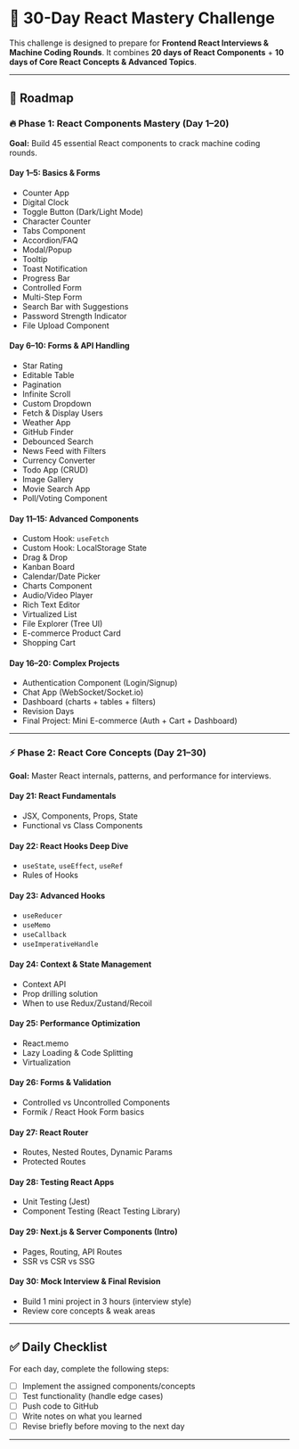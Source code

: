 # 🚀 30-Day React Mastery Challenge

This challenge is designed to prepare for **Frontend React Interviews & Machine Coding Rounds**. It combines **20 days of React Components** + **10 days of Core React Concepts & Advanced Topics**.

---

## 📅 Roadmap

### 🔥 Phase 1: React Components Mastery (Day 1–20)
**Goal:** Build 45 essential React components to crack machine coding rounds.

#### Day 1–5: Basics & Forms
- Counter App
- Digital Clock
- Toggle Button (Dark/Light Mode)
- Character Counter
- Tabs Component
- Accordion/FAQ
- Modal/Popup
- Tooltip
- Toast Notification
- Progress Bar
- Controlled Form
- Multi-Step Form
- Search Bar with Suggestions
- Password Strength Indicator
- File Upload Component

#### Day 6–10: Forms & API Handling
- Star Rating
- Editable Table
- Pagination
- Infinite Scroll
- Custom Dropdown
- Fetch & Display Users
- Weather App
- GitHub Finder
- Debounced Search
- News Feed with Filters
- Currency Converter
- Todo App (CRUD)
- Image Gallery
- Movie Search App
- Poll/Voting Component

#### Day 11–15: Advanced Components
- Custom Hook: `useFetch`
- Custom Hook: LocalStorage State
- Drag & Drop
- Kanban Board
- Calendar/Date Picker
- Charts Component
- Audio/Video Player
- Rich Text Editor
- Virtualized List
- File Explorer (Tree UI)
- E-commerce Product Card
- Shopping Cart

#### Day 16–20: Complex Projects
- Authentication Component (Login/Signup)
- Chat App (WebSocket/Socket.io)
- Dashboard (charts + tables + filters)
- Revision Days
- Final Project: Mini E-commerce (Auth + Cart + Dashboard)

---

### ⚡ Phase 2: React Core Concepts (Day 21–30)
**Goal:** Master React internals, patterns, and performance for interviews.

#### Day 21: React Fundamentals
- JSX, Components, Props, State
- Functional vs Class Components

#### Day 22: React Hooks Deep Dive
- `useState`, `useEffect`, `useRef`
- Rules of Hooks

#### Day 23: Advanced Hooks
- `useReducer`
- `useMemo`
- `useCallback`
- `useImperativeHandle`

#### Day 24: Context & State Management
- Context API
- Prop drilling solution
- When to use Redux/Zustand/Recoil

#### Day 25: Performance Optimization
- React.memo
- Lazy Loading & Code Splitting
- Virtualization

#### Day 26: Forms & Validation
- Controlled vs Uncontrolled Components
- Formik / React Hook Form basics

#### Day 27: React Router
- Routes, Nested Routes, Dynamic Params
- Protected Routes

#### Day 28: Testing React Apps
- Unit Testing (Jest)
- Component Testing (React Testing Library)

#### Day 29: Next.js & Server Components (Intro)
- Pages, Routing, API Routes
- SSR vs CSR vs SSG

#### Day 30: Mock Interview & Final Revision
- Build 1 mini project in 3 hours (interview style)
- Review core concepts & weak areas

---

## ✅ Daily Checklist
For each day, complete the following steps:
- [ ] Implement the assigned components/concepts
- [ ] Test functionality (handle edge cases)
- [ ] Push code to GitHub
- [ ] Write notes on what you learned
- [ ] Revise briefly before moving to the next day

---